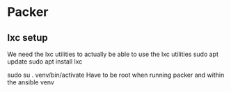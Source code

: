 # Packer
## lxc setup
We need the lxc utilities to actually be able to use the lxc utilities
sudo apt update
sudo apt install lxc

sudo su
. venv/bin/activate
Have to be root when running packer and within the ansible venv